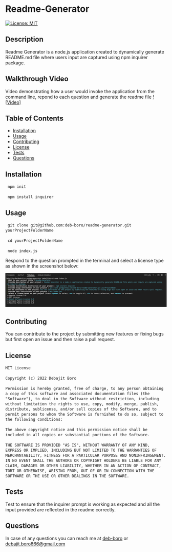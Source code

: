 
# Readme-Generator


[![License: MIT](https://img.shields.io/badge/License-MIT-yellow.svg)](https://opensource.org/licenses/MIT)
      

## Description
Readme Generator is a node.js application created to dynamically generate README.md file where users input are captured using npm inquirer package. 

## Walkthrough Video 
Video demonstrating how a user would invoke the application from the command line, repond to each question and generate the readme file 
[![Video]](https://user-images.githubusercontent.com/100662344/176260234-e41f3cc4-0c7b-4ed6-bfb8-78f2f841f895.mov)

## Table of Contents 
- [Installation](#Installation)
- [Usage](#Usage)
- [Contributing](#Contributing)
- [License](#License)
- [Tests](#Tests)
- [Questions](#Questions)

## Installation
    

     npm init

     npm install inquirer
     
  
     
  

## Usage

     git clone git@github.com:deb-boro/readme-generator.git yourProjectFolderName

     cd yourProjectFolderName
     
     node index.js
     
  

Respond to the question prompted in the terminal and select a license type as shown in the screenshot below:

![screenshot](https://github.com/deb-boro/readme-generator/blob/main/src/screenshot_usage_info.png?raw=true)

## Contributing
You can contribute to the project by submitting new features or fixing bugs but first open an issue and then raise a pull request. 

## License

    MIT License

    Copyright (c) 2022 Debajit Boro
    
    Permission is hereby granted, free of charge, to any person obtaining a copy of this software and associated documentation files (the "Software"), to deal in the Software without restriction, including without limitation the rights to use, copy, modify, merge, publish, distribute, sublicense, and/or sell copies of the Software, and to permit persons to whom the Software is furnished to do so, subject to the following conditions:
    
    The above copyright notice and this permission notice shall be included in all copies or substantial portions of the Software.
    
    THE SOFTWARE IS PROVIDED "AS IS", WITHOUT WARRANTY OF ANY KIND, EXPRESS OR IMPLIED, INCLUDING BUT NOT LIMITED TO THE WARRANTIES OF MERCHANTABILITY, FITNESS FOR A PARTICULAR PURPOSE AND NONINFRINGEMENT. IN NO EVENT SHALL THE AUTHORS OR COPYRIGHT HOLDERS BE LIABLE FOR ANY CLAIM, DAMAGES OR OTHER LIABILITY, WHETHER IN AN ACTION OF CONTRACT, TORT OR OTHERWISE, ARISING FROM, OUT OF OR IN CONNECTION WITH THE SOFTWARE OR THE USE OR OTHER DEALINGS IN THE SOFTWARE.
    

## Tests
Test to ensure that the inquirer prompt is working as expected and all the input provided are reflected in the readme correctly. 


## Questions
In case of any questions you can reach me at [deb-boro](https://github.com/deb-boro) or [debajit.boro666@gmail.com](mailto:debajit.boro666@gmail.com)


